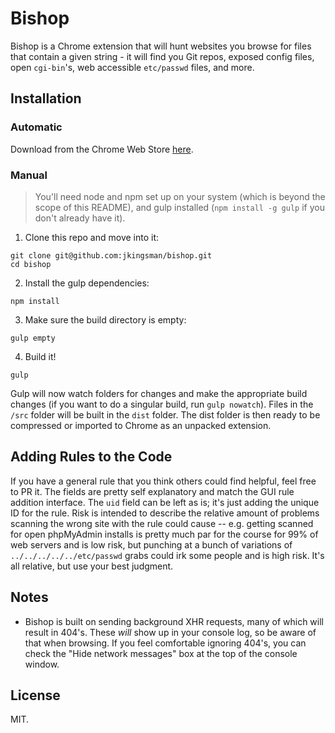# Bishop
Bishop is a Chrome extension that will hunt websites you browse for files that contain a given string - it will find you Git repos, exposed config files, open `cgi-bin`'s, web accessible `etc/passwd` files, and more.

## Installation

### Automatic
Download from the Chrome Web Store [here](http://example.com).

### Manual


> You'll need node and npm set up on your system (which is beyond the scope of this README), and gulp installed (`npm install -g gulp` if you don't already have it).

1. Clone this repo and move into it:

```
git clone git@github.com:jkingsman/bishop.git
cd bishop
```

2. Install the gulp dependencies:

```
npm install
```

3. Make sure the build directory is empty:

```
gulp empty 
```

4. Build it!

```
gulp
```

Gulp will now watch folders for changes and make the appropriate build changes (if you want to do a singular build, run `gulp nowatch`). Files in the `/src` folder will be built in the `dist` folder. The dist folder is then ready to be compressed or imported to Chrome as an unpacked extension.

## Adding Rules to the Code
If you have a general rule that you think others could find helpful, feel free to PR it. The fields are pretty self explanatory and match the GUI rule addition interface. The `uid` field can be left as is; it's just adding the unique ID for the rule. Risk is intended to describe the relative amount of problems scanning the wrong site with the rule could cause -- e.g. getting scanned for open phpMyAdmin installs is pretty much par for the course for 99% of web servers and is low risk, but punching at a bunch of variations of `../../../../../etc/passwd` grabs could irk some people and is high risk. It's all relative, but use your best judgment. 

## Notes
- Bishop is built on sending background XHR requests, many of which will result in 404's. These *will* show up in your console log, so be aware of that when browsing. If you feel comfortable ignoring 404's, you can check the "Hide network messages" box at the top of the console window.

## License
MIT.
